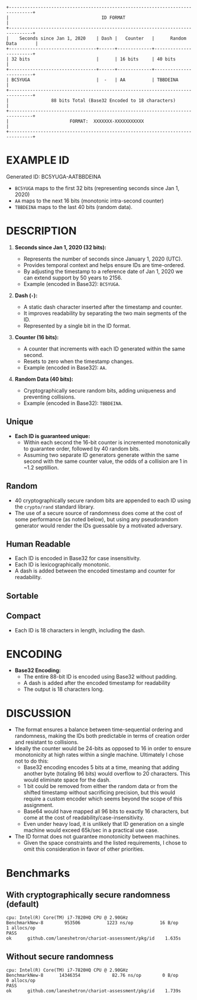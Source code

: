 ```
+-------------------------------------------------------------------------------+
|                                   ID FORMAT                                   |
+-------------------------------------------------------------------------------+
|    Seconds since Jan 1, 2020    | Dash |   Counter   |      Random Data       |
+---------------------------------+------+-------------+------------------------+
| 32 bits                         |      | 16 bits     | 40 bits                |
+---------------------------------+------+-------------+------------------------+
| BC5YUGA                         |  -   | AA          | TBBDEINA               |
+-------------------------------------------------------------------------------+
|                88 bits Total (Base32 Encoded to 18 characters)                |
+-------------------------------------------------------------------------------+
|                       FORMAT:  XXXXXXX-XXXXXXXXXXX                            |
+-------------------------------------------------------------------------------+
```

# EXAMPLE ID

Generated ID: BC5YUGA-AATBBDEINA

- `BC5YUGA` maps to the first 32 bits (representing seconds since Jan 1, 2020)
- `AA` maps to the next 16 bits (monotonic intra-second counter)
- `TBBDEINA` maps to the last 40 bits (random data).

# DESCRIPTION

1. **Seconds since Jan 1, 2020 (32 bits):**
   - Represents the number of seconds since January 1, 2020 (UTC).
   - Provides temporal context and helps ensure IDs are time-ordered.
   - By adjusting the timestamp to a reference date of Jan 1, 2020 we can extend support by 50 years to 2156.
   - Example (encoded in Base32): `BC5YUGA`.

2. **Dash (`-`):**
   - A static dash character inserted after the timestamp and counter.
   - It improves readability by separating the two main segments of the ID.
   - Represented by a single bit in the ID format.

3. **Counter (16 bits):**
   - A counter that increments with each ID generated within the same second.
   - Resets to zero when the timestamp changes.
   - Example (encoded in Base32): `AA`.

4. **Random Data (40 bits):**
   - Cryptographically secure random bits, adding uniqueness and preventing collisions.
   - Example (encoded in Base32): `TBBDEINA`.

## Unique
- **Each ID is guaranteed unique:**
  - Within each second the 16-bit counter is incremented monotonically to guarantee order, followed by 40 random bits.
  - Assuming two separate ID generators generate within the same second with the same counter value, the odds of a collision are 1 in ~1.2 septillion.

## Random
- 40 cryptographically secure random bits are appended to each ID using the `crypto/rand` standard library.
- The use of a secure source of randomness does come at the cost of some performance (as noted below), but using any pseudorandom generator would render the IDs guessable by a motivated adversary.

## Human Readable
- Each ID is encoded in Base32 for case insensitivity.
- Each ID is lexicographically monotonic.
- A dash is added between the encoded timestamp and counter for readability.

## Sortable

## Compact
- Each ID is 18 characters in length, including the dash.

# ENCODING

- **Base32 Encoding:**
  - The entire 88-bit ID is encoded using Base32 without padding.
  - A dash is added after the encoded timestamp for readability
  - The output is 18 characters long.

# DISCUSSION

- The format ensures a balance between time-sequential ordering and randomness, making the IDs both predictable in terms of creation order and resistant to collisions.
- Ideally the counter would be 24-bits as opposed to 16 in order to ensure monotonicity at high rates within a single machine. Ultimately I chose not to do this:
  - Base32 encoding encodes 5 bits at a time, meaning that adding another byte (totaling 96 bits) would overflow to 20 characters. This would eliminate space for the dash.
  - 1 bit could be removed from either the random data or from the shifted timestamp without sacrificing precision, but this would require a custom encoder which seems beyond the scope of this assignment.
  - Base64 would have mapped all 96 bits to exactly 16 characters, but come at the cost of readability/case-insensitivity.
  - Even under heavy load, it is unlikely that ID generation on a single machine would exceed 65k/sec in a practical use case.
- The ID format does not guarantee monotonicity between machines.
  - Given the space constraints and the listed requirements, I chose to omit this consideration in favor of other priorities.


# Benchmarks

## With cryptographically secure randomness (default)

```
cpu: Intel(R) Core(TM) i7-7820HQ CPU @ 2.90GHz
BenchmarkNew-8   	  953506	      1223 ns/op	      16 B/op	       1 allocs/op
PASS
ok  	github.com/laneshetron/chariot-assessment/pkg/id	1.635s
```

## Without secure randomness

```
cpu: Intel(R) Core(TM) i7-7820HQ CPU @ 2.90GHz
BenchmarkNew-8   	14346354	        82.76 ns/op	       0 B/op	       0 allocs/op
PASS
ok  	github.com/laneshetron/chariot-assessment/pkg/id	1.739s
```
